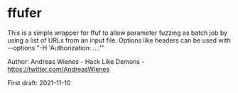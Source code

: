 # ffufer

This is a simple wrapper for ffuf to allow parameter fuzzing as batch job by using a list of URLs from an input file.
Options like headers can be used with --options "-H 'Authorization: ....'"

Author: Andreas Wienes - Hack Like Demons - https://twitter.com/AndreasWienes

First draft: 2021-11-10
